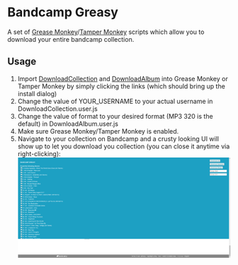 # Bandcamp Greasy
A set of [Grease Monkey](https://addons.mozilla.org/en-US/firefox/addon/greasemonkey/)/[Tamper Monkey](https://chrome.google.com/webstore/detail/tampermonkey/dhdgffkkebhmkfjojejmpbldmpobfkfo) scripts which allow you to download your entire bandcamp collection.

## Usage
1. Import [DownloadCollection](https://github.com/RyanBluth/Bandcamp-Greasy/raw/master/DownloadCollection.user.js) and [DownloadAlbum](https://github.com/RyanBluth/Bandcamp-Greasy/raw/master/DownloadAlbum.user.js) into Grease Monkey or Tamper Monkey by simply clicking the links (which should bring up the install dialog)
2. Change the value of YOUR_USERNAME to your actual username in DownloadCollection.user.js
3. Change the value of format to your desired format (MP3 320 is the default) in DownloadAlbum.user.js
4. Make sure Grease Monkey/Tamper Monkey is enabled.
5. Navigate to your collection on Bandcamp and a crusty looking UI will show up to let you download you collection (you can close it anytime via right-clicking):
![UI](ui.png)
